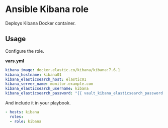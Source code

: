 # Ansible Kibana role

Deploys Kibana Docker container.

## Usage

Configure the role.

**vars.yml**

```yml
kibana_image: docker.elastic.co/kibana/kibana:7.6.1
kibana_hostname: kibana01
kibana_elasticsearch_host: elastic01
kibana_server_name: monitor.example.com
kibana_elasticsearch_username: kibana
kibana_elasticsearch_password: "{{ vault_kibana_elasticsearch_password }}"
```

And include it in your playbook.

```yml
- hosts: kibana
  roles:
  - role: kibana
```
